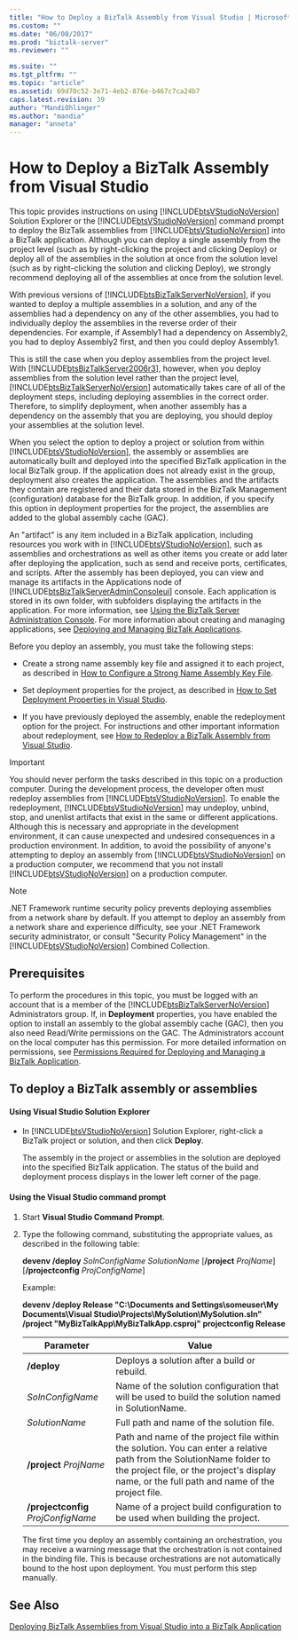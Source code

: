```yaml
---
title: "How to Deploy a BizTalk Assembly from Visual Studio | Microsoft Docs"
ms.custom: ""
ms.date: "06/08/2017"
ms.prod: "biztalk-server"
ms.reviewer: ""

ms.suite: ""
ms.tgt_pltfrm: ""
ms.topic: "article"
ms.assetid: 69d70c52-3e71-4eb2-876e-b467c7ca24b7
caps.latest.revision: 39
author: "MandiOhlinger"
ms.author: "mandia"
manager: "anneta"
---
```

# How to Deploy a BizTalk Assembly from Visual Studio
This topic provides instructions on using [!INCLUDE[btsVStudioNoVersion](../includes/btsvstudionoversion-md.md)] Solution Explorer or the [!INCLUDE[btsVStudioNoVersion](../includes/btsvstudionoversion-md.md)] command prompt to deploy the BizTalk assemblies from [!INCLUDE[btsVStudioNoVersion](../includes/btsvstudionoversion-md.md)] into a BizTalk application. Although you can deploy a single assembly from the project level (such as by right-clicking the project and clicking Deploy) or deploy all of the assemblies in the solution at once from the solution level (such as by right-clicking the solution and clicking Deploy), we strongly recommend deploying all of the assemblies at once from the solution level.  
  
 With previous versions of [!INCLUDE[btsBizTalkServerNoVersion](../includes/btsbiztalkservernoversion-md.md)], if you wanted to deploy a multiple assemblies in a solution, and any of the assemblies had a dependency on any of the other assemblies, you had to individually deploy the assemblies in the reverse order of their dependencies. For example, if Assembly1 had a dependency on Assembly2, you had to deploy Assembly2 first, and then you could deploy Assembly1.  
  
 This is still the case when you deploy assemblies from the project level. With [!INCLUDE[btsBizTalkServer2006r3](../includes/btsbiztalkserver2006r3-md.md)], however, when you deploy assemblies from the solution level rather than the project level, [!INCLUDE[btsBizTalkServerNoVersion](../includes/btsbiztalkservernoversion-md.md)] automatically takes care of all of the deployment steps, including deploying assemblies in the correct order. Therefore, to simplify deployment, when another assembly has a dependency on the assembly that you are deploying, you should deploy your assemblies at the solution level.  
  
 When you select the option to deploy a project or solution from within [!INCLUDE[btsVStudioNoVersion](../includes/btsvstudionoversion-md.md)], the assembly or assemblies are automatically built and deployed into the specified BizTalk application in the local BizTalk group. If the application does not already exist in the group, deployment also creates the application. The assemblies and the artifacts they contain are registered and their data stored in the BizTalk Management (configuration) database for the BizTalk group. In addition, if you specify this option in deployment properties for the project, the assemblies are added to the global assembly cache (GAC).  
  
 An "artifact" is any item included in a BizTalk application, including resources you work with in [!INCLUDE[btsVStudioNoVersion](../includes/btsvstudionoversion-md.md)], such as assemblies and orchestrations as well as other items you create or add later after deploying the application, such as send and receive ports, certificates, and scripts. After the assembly has been deployed, you can view and manage its artifacts in the Applications node of [!INCLUDE[btsBizTalkServerAdminConsoleui](../includes/btsbiztalkserveradminconsoleui-md.md)] console. Each application is stored in its own folder, with subfolders displaying the artifacts in the application. For more information, see [Using the BizTalk Server Administration Console](../core/using-the-biztalk-server-administration-console.md). For more information about creating and managing applications, see [Deploying and Managing BizTalk Applications](../core/deploying-and-managing-biztalk-applications.md).  
  
 Before you deploy an assembly, you must take the following steps:  
  
-   Create a strong name assembly key file and assigned it to each project, as described in [How to Configure a Strong Name Assembly Key File](../core/how-to-configure-a-strong-name-assembly-key-file.md).  
  
-   Set deployment properties for the project, as described in [How to Set Deployment Properties in Visual Studio](../core/how-to-set-deployment-properties-in-visual-studio.md).  
  
-   If you have previously deployed the assembly, enable the redeployment option for the project. For instructions and other important information about redeployment, see [How to Redeploy a BizTalk Assembly from Visual Studio](../core/how-to-redeploy-a-biztalk-assembly-from-visual-studio.md).  
  
> [!IMPORTANT]
>  You should never perform the tasks described in this topic on a production computer. During the development process, the developer often must redeploy assemblies from [!INCLUDE[btsVStudioNoVersion](../includes/btsvstudionoversion-md.md)]. To enable the redeployment, [!INCLUDE[btsVStudioNoVersion](../includes/btsvstudionoversion-md.md)] may undeploy, unbind, stop, and unenlist artifacts that exist in the same or different applications. Although this is necessary and appropriate in the development environment, it can cause unexpected and undesired consequences in a production environment. In addition, to avoid the possibility of anyone's attempting to deploy an assembly from [!INCLUDE[btsVStudioNoVersion](../includes/btsvstudionoversion-md.md)] on a production computer, we recommend that you not install [!INCLUDE[btsVStudioNoVersion](../includes/btsvstudionoversion-md.md)] on a production computer.  
  
> [!NOTE]
>  .NET Framework runtime security policy prevents deploying assemblies from a network share by default. If you attempt to deploy an assembly from a network share and experience difficulty, see your .NET Framework security administrator, or consult "Security Policy Management" in the [!INCLUDE[btsVStudioNoVersion](../includes/btsvstudionoversion-md.md)] Combined Collection.  
  
## Prerequisites  
 To perform the procedures in this topic, you must be logged with an account that is a member of the [!INCLUDE[btsBizTalkServerNoVersion](../includes/btsbiztalkservernoversion-md.md)] Administrators group. If, in **Deployment** properties, you have enabled the option to install an assembly to the global assembly cache (GAC), then you also need Read/Write permissions on the GAC. The Administrators account on the local computer has this permission. For more detailed information on permissions, see [Permissions Required for Deploying and Managing a BizTalk Application](../core/permissions-required-for-deploying-and-managing-a-biztalk-application.md).  
  
## To deploy a BizTalk assembly or assemblies  
  
#### Using Visual Studio Solution Explorer  
  
-   In [!INCLUDE[btsVStudioNoVersion](../includes/btsvstudionoversion-md.md)] Solution Explorer, right-click a BizTalk project or solution, and then click **Deploy**.  
  
     The assembly in the project or assemblies in the solution are deployed into the specified BizTalk application. The status of the build and deployment process displays in the lower left corner of the page.  
  
#### Using the Visual Studio command prompt  
  
1.  Start **Visual Studio Command Prompt**.  
  
2.  Type the following command, substituting the appropriate values, as described in the following table:  
  
     **devenv /deploy**  *SolnConfigName* *SolutionName* [**/project** *ProjName*] [**/projectconfig** *ProjConfigName*]  
  
     Example:  
  
     **devenv /deploy Release "C:\Documents and Settings\someuser\My Documents\Visual Studio\Projects\MySolution\MySolution.sln" /project "MyBizTalkApp\MyBizTalkApp.csproj" projectconfig Release**  
  
    |Parameter|Value|  
    |---------------|-----------|  
    |**/deploy**|Deploys a solution after a build or rebuild.|  
    |*SolnConfigName*|Name of the solution configuration that will be used to build the solution named in SolutionName.|  
    |*SolutionName*|Full path and name of the solution file.|  
    |**/project**  *ProjName*|Path and name of the project file within the solution. You can enter a relative path from the SolutionName folder to the project file, or the project's display name, or the full path and name of the project file.|  
    |**/projectconfig**  *ProjConfigName*|Name of a project build configuration to be used when building the project.|  
  
     The first time you deploy an assembly containing an orchestration, you may receive a warning message that the orchestration is not contained in the binding file. This is because orchestrations are not automatically bound to the host upon deployment. You must perform this step manually.  
  
## See Also  
 [Deploying BizTalk Assemblies from Visual Studio into a BizTalk Application](../core/deploying-biztalk-assemblies-from-visual-studio-into-a-biztalk-application.md)